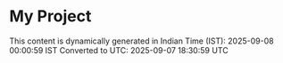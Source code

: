 # My Project

This content is dynamically generated in Indian Time (IST): 2025-09-08 00:00:59 IST
Converted to UTC: 2025-09-07 18:30:59 UTC
